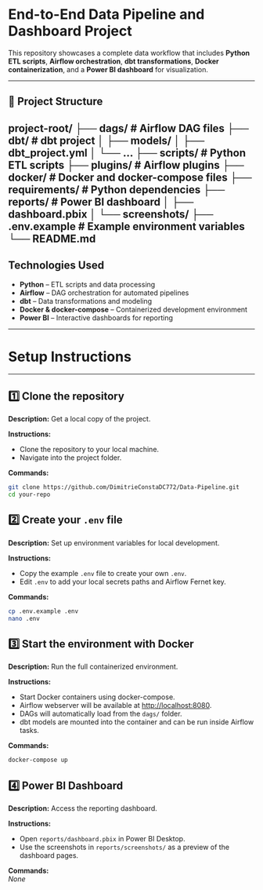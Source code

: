 # End-to-End Data Pipeline and Dashboard Project

This repository showcases a complete data workflow that includes **Python ETL scripts**, **Airflow orchestration**, **dbt transformations**, **Docker containerization**, and a **Power BI dashboard** for visualization.

---

## 📁 Project Structure
project-root/
├── dags/ # Airflow DAG files
├── dbt/ # dbt project
│ ├── models/
│ ├── dbt_project.yml
│ └── ...
├── scripts/ # Python ETL scripts
├── plugins/ # Airflow plugins
├── docker/ # Docker and docker-compose files
├── requirements/ # Python dependencies
├── reports/ # Power BI dashboard
│ ├── dashboard.pbix
│ └── screenshots/
├── .env.example # Example environment variables
└── README.md
---

## Technologies Used

- **Python** – ETL scripts and data processing
- **Airflow** – DAG orchestration for automated pipelines
- **dbt** – Data transformations and modeling
- **Docker & docker-compose** – Containerized development environment
- **Power BI** – Interactive dashboards for reporting

---

# Setup Instructions

---

## 1️⃣ Clone the repository

**Description:** Get a local copy of the project.

**Instructions:**
- Clone the repository to your local machine.
- Navigate into the project folder.

**Commands:**
```bash
git clone https://github.com/DimitrieConstaDC772/Data-Pipeline.git
cd your-repo
```

## 2️⃣ Create your `.env` file

**Description:** Set up environment variables for local development.

**Instructions:**
- Copy the example `.env` file to create your own `.env`.
- Edit `.env` to add your local secrets paths and Airflow Fernet key.

**Commands:**
```bash
cp .env.example .env
nano .env
```

## 3️⃣ Start the environment with Docker

**Description:** Run the full containerized environment.

**Instructions:**
- Start Docker containers using docker-compose.
- Airflow webserver will be available at [http://localhost:8080](http://localhost:8080).
- DAGs will automatically load from the `dags/` folder.
- dbt models are mounted into the container and can be run inside Airflow tasks.

**Commands:**
```bash
docker-compose up
```

## 4️⃣ Power BI Dashboard

**Description:** Access the reporting dashboard.

**Instructions:**
- Open `reports/dashboard.pbix` in Power BI Desktop.
- Use the screenshots in `reports/screenshots/` as a preview of the dashboard pages.

**Commands:**  
_None_


